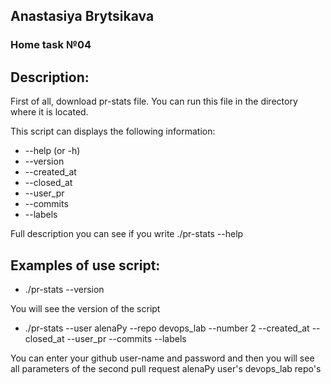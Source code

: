 ## Anastasiya Brytsikava

### Home task №04 

## Description:

First of all, download pr-stats file. You can run this file in the directory where it is located.

This script can displays the following information:

- --help (or -h)
- --version
- --created_at
- --closed_at
- --user_pr
- --commits
- --labels

Full description you can see if you write ./pr-stats --help

## Examples of use script:
+ ./pr-stats --version
>
You will see the version of the script

+ ./pr-stats --user alenaPy --repo devops_lab --number 2 --created_at --closed_at --user_pr --commits --labels
>
You can enter your github user-name and password and then you will see all parameters of the second pull request  alenaPy user's devops_lab repo's


